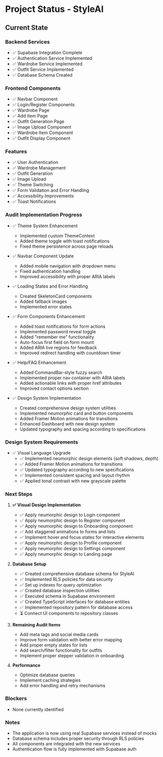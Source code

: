# Project Status - StyleAI

## Current State

### Backend Services
- ✅ Supabase Integration Complete
- ✅ Authentication Service Implemented
- ✅ Wardrobe Service Implemented
- ✅ Outfit Service Implemented
- ✅ Database Schema Created

### Frontend Components
- ✅ Navbar Component
- ✅ Login/Register Components
- ✅ Wardrobe Page
- ✅ Add Item Page
- ✅ Outfit Generation Page
- ✅ Image Upload Component
- ✅ Wardrobe Item Component
- ✅ Outfit Display Component

### Features
- ✅ User Authentication
- ✅ Wardrobe Management
- ✅ Outfit Generation
- ✅ Image Upload
- ✅ Theme Switching
- ✅ Form Validation and Error Handling
- ✅ Accessibility Improvements
- ✅ Toast Notifications

### Audit Implementation Progress
- ✅ Theme System Enhancement
  - Implemented custom ThemeContext
  - Added theme toggle with toast notifications
  - Fixed theme persistence across page reloads

- ✅ Navbar Component Update
  - Added mobile navigation with dropdown menu
  - Fixed authentication handling
  - Improved accessibility with proper ARIA labels

- ✅ Loading States and Error Handling
  - Created SkeletonCard components
  - Added fallback images
  - Implemented error states

- ✅ Form Components Enhancement
  - Added toast notifications for form actions
  - Implemented password reveal toggle
  - Added "remember me" functionality
  - Auto-focus first field on form mount
  - Added ARIA live regions for feedback
  - Improved redirect handling with countdown timer

- ✅ Help/FAQ Enhancement
  - Added CommandBar-style fuzzy search
  - Implemented proper nav container with ARIA labels
  - Added actionable links with proper href attributes
  - Improved contact options section

- ✅ Design System Implementation
  - Created comprehensive design system utilities
  - Implemented neumorphic card and button components
  - Added Framer Motion animations for transitions
  - Enhanced Dashboard with new design system
  - Updated typography and spacing according to specifications

### Design System Requirements
- ✅ Visual Language Upgrade
  - ✅ Implemented neumorphic design elements (soft shadows, depth)
  - ✅ Added Framer Motion animations for transitions
  - ✅ Updated typography according to new specifications
  - ✅ Implemented consistent spacing and layout rhythm
  - ✅ Applied tonal contrast with new grayscale palette

### Next Steps

1. **✅ Visual Design Implementation**
   - ✅ Apply neumorphic design to Login component
   - ✅ Apply neumorphic design to Register component
   - ✅ Apply neumorphic design to Onboarding component
   - ✅ Add staggered animations to forms and lists
   - ✅ Implement hover and focus states for interactive elements
   - ✅ Apply neumorphic design to Profile component
   - ✅ Apply neumorphic design to Settings component
   - ✅ Apply neumorphic design to Landing page

2. **Database Setup**
   - ✅ Created comprehensive database schema for StyleAI
   - ✅ Implemented RLS policies for data security
   - ✅ Set up indexes for query optimization
   - ✅ Created database inspection utilities
   - ✅ Executed schema in Supabase environment
   - ✅ Created TypeScript interfaces for database entities
   - ✅ Implemented repository pattern for database access
   - ⏳ Connect UI components to repository classes

3. **Remaining Audit Items**
   - Add meta tags and social media cards
   - Improve form validation with better error mapping
   - Add proper empty states for lists
   - Add search/filter functionality for outfits
   - Implement proper stepper validation in onboarding

4. **Performance**
   - Optimize database queries
   - Implement caching strategies
   - Add error handling and retry mechanisms

### Blockers
- None currently identified

### Notes
- The application is now using real Supabase services instead of mocks
- Database schema includes proper security through RLS policies
- All components are integrated with the new services
- Authentication flow is fully implemented with Supabase auth
